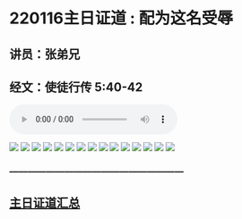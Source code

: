 # 220116主日证道 : 配为这名受辱
## 讲员：张弟兄
## 经文：使徒行传 5:40-42

<audio controls src="./220116.mp3"></audio>

![](1.jpg)
![](2.jpg)
![](3.jpg)
![](4.jpg)
![](5.jpg)
![](6.jpg)
![](7.jpg)
![](8.jpg)
![](9.jpg)
![](10.jpg)
![](11.jpg)
![](12.jpg)
![](13.jpg)
![](14.jpg)
![](15.jpg)




### ———————————————————

## [主日证道汇总](https://nccchurch.github.io/Sermons/)
